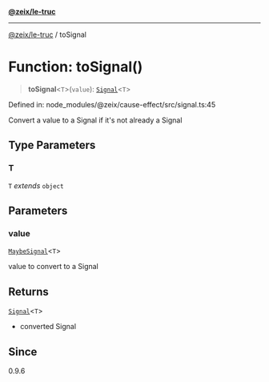 [**@zeix/le-truc**](../README.md)

---

[@zeix/le-truc](../globals.md) / toSignal

# Function: toSignal()

> **toSignal**\<`T`\>(`value`): [`Signal`](../type-aliases/Signal.md)\<`T`\>

Defined in: node_modules/@zeix/cause-effect/src/signal.ts:45

Convert a value to a Signal if it's not already a Signal

## Type Parameters

### T

`T` _extends_ `object`

## Parameters

### value

[`MaybeSignal`](../type-aliases/MaybeSignal.md)\<`T`\>

value to convert to a Signal

## Returns

[`Signal`](../type-aliases/Signal.md)\<`T`\>

- converted Signal

## Since

0.9.6
